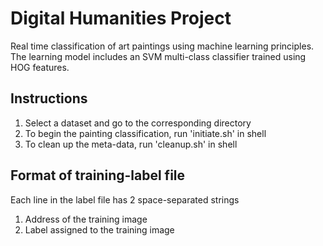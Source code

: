 Digital Humanities Project
==========================

Real time classification of art paintings using machine learning principles.
The learning model includes an SVM multi-class classifier trained using HOG features.

Instructions
------------
1. Select a dataset and go to the corresponding directory
2. To begin the painting classification, run 'initiate.sh' in shell
3. To clean up the meta-data, run 'cleanup.sh' in shell


Format of training-label file
-----------------------------
Each line in the label file has 2 space-separated strings
1. Address of the training image
2. Label assigned to the training image

